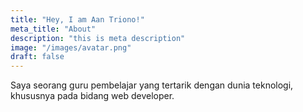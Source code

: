 ```yaml
---
title: "Hey, I am Aan Triono!"
meta_title: "About"
description: "this is meta description"
image: "/images/avatar.png"
draft: false
---
```


Saya seorang guru pembelajar yang tertarik dengan dunia teknologi, khususnya pada bidang web developer.
